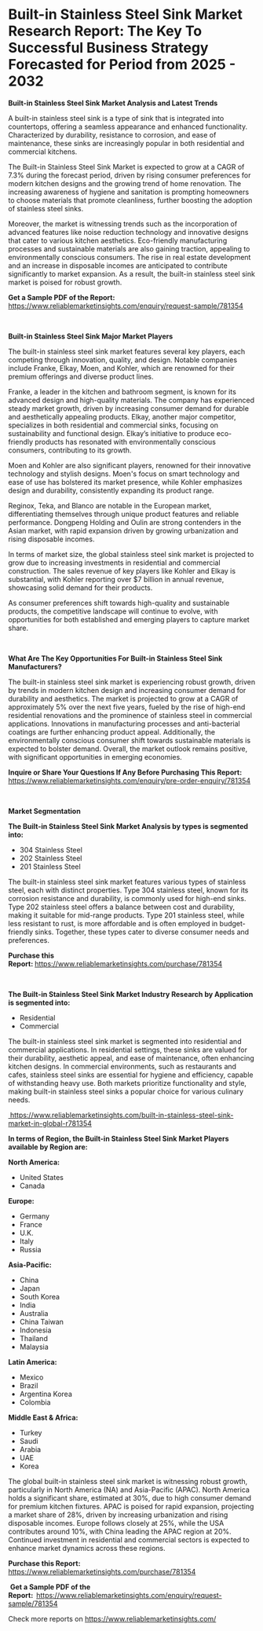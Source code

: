 <p><h1>Built-in Stainless Steel Sink Market Research Report: The Key To Successful Business Strategy Forecasted for Period from 2025 - 2032</h1></p><p><strong>Built-in Stainless Steel Sink Market Analysis and Latest Trends</strong></p>
<p><p>A built-in stainless steel sink is a type of sink that is integrated into countertops, offering a seamless appearance and enhanced functionality. Characterized by durability, resistance to corrosion, and ease of maintenance, these sinks are increasingly popular in both residential and commercial kitchens.</p><p>The Built-in Stainless Steel Sink Market is expected to grow at a CAGR of 7.3% during the forecast period, driven by rising consumer preferences for modern kitchen designs and the growing trend of home renovation. The increasing awareness of hygiene and sanitation is prompting homeowners to choose materials that promote cleanliness, further boosting the adoption of stainless steel sinks. </p><p>Moreover, the market is witnessing trends such as the incorporation of advanced features like noise reduction technology and innovative designs that cater to various kitchen aesthetics. Eco-friendly manufacturing processes and sustainable materials are also gaining traction, appealing to environmentally conscious consumers. The rise in real estate development and an increase in disposable incomes are anticipated to contribute significantly to market expansion. As a result, the built-in stainless steel sink market is poised for robust growth.</p></p>
<p><strong>Get a Sample PDF of the Report:&nbsp;</strong> <a href="https://www.reliablemarketinsights.com/enquiry/request-sample/781354?utm_campaign=3204&utm_medium=2&utm_source=Github&utm_content=ia&utm_term=26032025&utm_id=built-in-stainless-steel-sink">https://www.reliablemarketinsights.com/enquiry/request-sample/781354</a></p>
<p>&nbsp;</p>
<p><strong>Built-in Stainless Steel Sink Major Market Players</strong></p>
<p><p>The built-in stainless steel sink market features several key players, each competing through innovation, quality, and design. Notable companies include Franke, Elkay, Moen, and Kohler, which are renowned for their premium offerings and diverse product lines.</p><p>Franke, a leader in the kitchen and bathroom segment, is known for its advanced design and high-quality materials. The company has experienced steady market growth, driven by increasing consumer demand for durable and aesthetically appealing products. Elkay, another major competitor, specializes in both residential and commercial sinks, focusing on sustainability and functional design. Elkay’s initiative to produce eco-friendly products has resonated with environmentally conscious consumers, contributing to its growth.</p><p>Moen and Kohler are also significant players, renowned for their innovative technology and stylish designs. Moen's focus on smart technology and ease of use has bolstered its market presence, while Kohler emphasizes design and durability, consistently expanding its product range.</p><p>Reginox, Teka, and Blanco are notable in the European market, differentiating themselves through unique product features and reliable performance. Dongpeng Holding and Oulin are strong contenders in the Asian market, with rapid expansion driven by growing urbanization and rising disposable incomes.</p><p>In terms of market size, the global stainless steel sink market is projected to grow due to increasing investments in residential and commercial construction. The sales revenue of key players like Kohler and Elkay is substantial, with Kohler reporting over $7 billion in annual revenue, showcasing solid demand for their products.</p><p>As consumer preferences shift towards high-quality and sustainable products, the competitive landscape will continue to evolve, with opportunities for both established and emerging players to capture market share.</p></p>
<p>&nbsp;</p>
<p><strong>What Are The Key Opportunities For Built-in Stainless Steel Sink Manufacturers?</strong></p>
<p><p>The built-in stainless steel sink market is experiencing robust growth, driven by trends in modern kitchen design and increasing consumer demand for durability and aesthetics. The market is projected to grow at a CAGR of approximately 5% over the next five years, fueled by the rise of high-end residential renovations and the prominence of stainless steel in commercial applications. Innovations in manufacturing processes and anti-bacterial coatings are further enhancing product appeal. Additionally, the environmentally conscious consumer shift towards sustainable materials is expected to bolster demand. Overall, the market outlook remains positive, with significant opportunities in emerging economies.</p></p>
<p><strong>Inquire or Share Your Questions If Any Before Purchasing This Report:</strong> <a href="https://www.reliablemarketinsights.com/enquiry/pre-order-enquiry/781354?utm_campaign=3204&utm_medium=2&utm_source=Github&utm_content=ia&utm_term=26032025&utm_id=built-in-stainless-steel-sink">https://www.reliablemarketinsights.com/enquiry/pre-order-enquiry/781354</a></p>
<p>&nbsp;</p>
<p><strong>Market Segmentation</strong></p>
<p><strong>The Built-in Stainless Steel Sink Market Analysis by types is segmented into:</strong></p>
<p><ul><li>304 Stainless Steel</li><li>202 Stainless Steel</li><li>201 Stainless Steel</li></ul></p>
<p><p>The built-in stainless steel sink market features various types of stainless steel, each with distinct properties. Type 304 stainless steel, known for its corrosion resistance and durability, is commonly used for high-end sinks. Type 202 stainless steel offers a balance between cost and durability, making it suitable for mid-range products. Type 201 stainless steel, while less resistant to rust, is more affordable and is often employed in budget-friendly sinks. Together, these types cater to diverse consumer needs and preferences.</p></p>
<p><strong>Purchase this Report:&nbsp;</strong><a href="https://www.reliablemarketinsights.com/purchase/781354?utm_campaign=3204&utm_medium=2&utm_source=Github&utm_content=ia&utm_term=26032025&utm_id=built-in-stainless-steel-sink">https://www.reliablemarketinsights.com/purchase/781354</a></p>
<p>&nbsp;</p>
<p><strong>The Built-in Stainless Steel Sink Market Industry Research by Application is segmented into:</strong></p>
<p><ul><li>Residential</li><li>Commercial</li></ul></p>
<p><p>The built-in stainless steel sink market is segmented into residential and commercial applications. In residential settings, these sinks are valued for their durability, aesthetic appeal, and ease of maintenance, often enhancing kitchen designs. In commercial environments, such as restaurants and cafes, stainless steel sinks are essential for hygiene and efficiency, capable of withstanding heavy use. Both markets prioritize functionality and style, making built-in stainless steel sinks a popular choice for various culinary needs.</p></p>
<p><a href="https://www.reliablemarketinsights.com/built-in-stainless-steel-sink-market-in-global-r781354?utm_campaign=3204&utm_medium=2&utm_source=Github&utm_content=ia&utm_term=26032025&utm_id=built-in-stainless-steel-sink">&nbsp;https://www.reliablemarketinsights.com/built-in-stainless-steel-sink-market-in-global-r781354</a></p>
<p><strong>In terms of Region, the Built-in Stainless Steel Sink Market Players available by Region are:</strong></p>
<p>
    <p> <strong> North America: </strong>
        <ul>
            <li>United States</li>
            <li>Canada</li>
        </ul>
        </p> 
    <p> <strong> Europe: </strong>
        <ul>
            <li>Germany</li>
            <li>France</li>
            <li>U.K.</li>
            <li>Italy</li>
            <li>Russia</li>
        </ul>
        </p> 
    <p> <strong> Asia-Pacific: </strong>
        <ul>
            <li>China</li>
            <li>Japan</li>
            <li>South Korea</li>
            <li>India</li>
            <li>Australia</li>
            <li>China Taiwan</li>
            <li>Indonesia</li>
            <li>Thailand</li>
            <li>Malaysia</li>
        </ul>
        </p> 
    <p> <strong> Latin America: </strong>
        <ul>
            <li>Mexico</li>
            <li>Brazil</li>
            <li>Argentina Korea</li>
            <li>Colombia</li>
        </ul>
        </p> 
    <p> <strong> Middle East & Africa: </strong>
        <ul>
            <li>Turkey</li>
            <li>Saudi</li>
            <li>Arabia</li>
            <li>UAE</li>
            <li>Korea</li>
        </ul>
    </p>
    </p>
<p><p>The global built-in stainless steel sink market is witnessing robust growth, particularly in North America (NA) and Asia-Pacific (APAC). North America holds a significant share, estimated at 30%, due to high consumer demand for premium kitchen fixtures. APAC is poised for rapid expansion, projecting a market share of 28%, driven by increasing urbanization and rising disposable incomes. Europe follows closely at 25%, while the USA contributes around 10%, with China leading the APAC region at 20%. Continued investment in residential and commercial sectors is expected to enhance market dynamics across these regions.</p></p>
<p><strong>Purchase this Report: </strong><a href="https://www.reliablemarketinsights.com/purchase/781354?utm_campaign=3204&utm_medium=2&utm_source=Github&utm_content=ia&utm_term=26032025&utm_id=built-in-stainless-steel-sink">https://www.reliablemarketinsights.com/purchase/781354</a></p>
<p>&nbsp;<strong>Get a Sample PDF of the Report:&nbsp;&nbsp;</strong><a href="https://www.reliablemarketinsights.com/enquiry/request-sample/781354?utm_campaign=3204&utm_medium=2&utm_source=Github&utm_content=ia&utm_term=26032025&utm_id=built-in-stainless-steel-sink">https://www.reliablemarketinsights.com/enquiry/request-sample/781354</a></p>
<p><strong></strong></p>
<p>Check more reports on <a href="https://www.reliablemarketinsights.com/?utm_campaign=3204&utm_medium=2&utm_source=Github&utm_content=ia&utm_term=26032025&utm_id=built-in-stainless-steel-sink">https://www.reliablemarketinsights.com/</a></p>